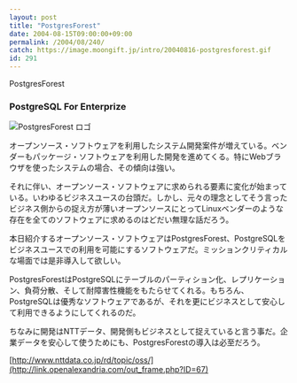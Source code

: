 ```yaml
---
layout: post
title: "PostgresForest"
date: 2004-08-15T09:00:00+09:00
permalink: /2004/08/240/
catch: https://image.moongift.jp/intro/20040816-postgresforest.gif
id: 291
---
```

PostgresForest  
<!--more-->

### PostgreSQL For Enterprize
  

![PostgresForest ロゴ](https://image.moongift.jp/intro/20040816-postgresforest.gif "PostgresForest ロゴ")

  

オープンソース・ソフトウェアを利用したシステム開発案件が増えている。ベンダーもパッケージ・ソフトウェアを利用した開発を進めてくる。特にWebブラウザを使ったシステムの場合、その傾向は強い。

  

それに伴い、オープンソース・ソフトウェアに求められる要素に変化が始まっている。いわゆるビジネスユースの台頭だ。しかし、元々の理念としてそう言ったビジネス側からの捉え方が薄いオープンソースにとってLinuxベンダーのような存在を全てのソフトウェアに求めるのはどだい無理な話だろう。

  

本日紹介するオープンソース・ソフトウェアはPostgresForest、PostgreSQLをビジネスユースでの利用を可能にするソフトウェアだ。ミッションクリティカルな場面では是非導入して欲しい。

  

PostgresForestはPostgreSQLにテーブルのパーティション化、レプリケーション、負荷分散、そして耐障害性機能をもたらせてくれる。もちろん、PostgreSQLは優秀なソフトウェアであるが、それを更にビジネスとして安心して利用できるようにしてくれるのだ。

  

ちなみに開発はNTTデータ、開発側もビジネスとして捉えていると言う事だ。企業データを安心して使うためにも、PostgresForestの導入は必至だろう。

  

[http://www.nttdata.co.jp/rd/topic/oss/](http://link.openalexandria.com/out_frame.php?ID=67)

